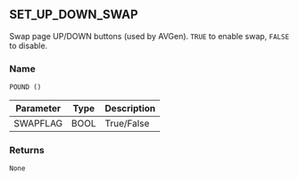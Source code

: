 ## SET\_UP\_DOWN\_SWAP

Swap page UP/DOWN buttons (used by AVGen). `TRUE` to enable swap, `FALSE` to disable. 


### Name

`POUND ()`


| Parameter | Type | Description |
| --------- | ---- | ----------- |
| SWAPFLAG  | BOOL | True/False  |


### Returns

`None`
